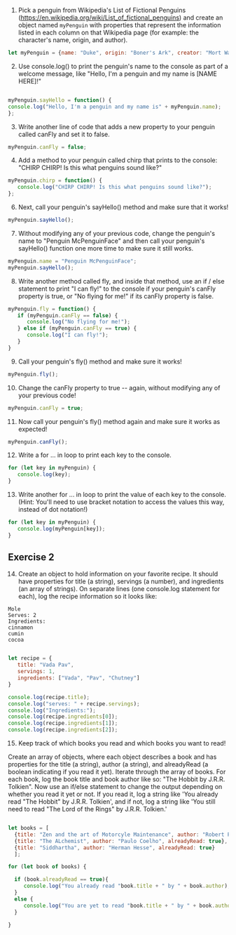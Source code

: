 1. Pick a penguin from Wikipedia's List of Fictional Penguins (https://en.wikipedia.org/wiki/List_of_fictional_penguins) and create an object named `myPenguin` with properties that represent the information listed in each column on that Wikipedia page (for example: the character's name, origin, and author).

```js
let myPenguin = {name: "Duke", origin: "Boner's Ark", creator: "Mort Walker"};
```

2. Use console.log() to print the penguin's name to the console as part of a welcome message, like "Hello, I'm a penguin and my name is [NAME HERE]!"

```js

myPenguin.sayHello = function() {
console.log("Hello, I'm a penguin and my name is" + myPenguin.name);
};
```

3. Write another line of code that adds a new property to your penguin called canFly and set it to false.

```js
myPenguin.canFly = false;
```

4. Add a method to your penguin called chirp that prints to the console: "CHIRP CHIRP! Is this what penguins sound like?"

```js
myPenguin.chirp = function() {
   console.log("CHIRP CHIRP! Is this what penguins sound like?");
};
```

6. Next, call your penguin's sayHello() method and make sure that it works!

```js
myPenguin.sayHello();
```

7. Without modifying any of your previous code, change the penguin's name to "Penguin McPenguinFace" and then call your penguin's sayHello() function one more time to make sure it still works.

```js
myPenguin.name = "Penguin McPenguinFace";
myPenguin.sayHello();
```

8. Write another method called fly, and inside that method, use an if / else statement to print "I can fly!" to the console if your penguin's canFly property is true, or "No flying for me!" if its canFly property is false.

```js
myPenguin.fly = function() {
   if (myPenguin.canFly == false) {
      console.log("No flying for me!");
   } else if (myPenguin.canFly == true) {
      console.log("I can fly!");
   }
}
```

9. Call your penguin's fly() method and make sure it works!

```js
myPenguin.fly();
```

10. Change the canFly property to true -- again, without modifying any of your previous code!

```js
myPenguin.canFly = true;
```

11. Now call your penguin's fly() method again and make sure it works as expected!

```js
myPenguin.canFly();
```

12. Write a for ... in loop to print each key to the console.

```js
for (let key in myPenguin) {
   console.log(key);
}
```

13. Write another for ... in loop to print the value of each key to the console. (Hint: You'll need to use bracket notation to access the values this way, instead of dot notation!)

```js
for (let key in myPenguin) {
   console.log(myPenguin[key]);
}
```

## Exercise 2
 14. Create an object to hold information on your favorite recipe. It should have properties for title (a string), servings (a number), and ingredients (an array of strings).
 On separate lines (one console.log statement for each), log the recipe information so it looks like:
 ```
 Mole
 Serves: 2
 Ingredients:
 cinnamon
 cumin
 cocoa
```

```js

let recipe = {
   title: "Vada Pav",
   servings: 1,
   ingredients: ["Vada", "Pav", "Chutney"]
}

console.log(recipe.title);
console.log("serves: " + recipe.servings);
console.log("Ingredients:");
console.log(recipe.ingredients[0]);
console.log(recipe.ingredients[1]);
console.log(recipe.ingredients[2]);


```

 15. Keep track of which books you read and which books you want to read!

 Create an array of objects, where each object describes a book and has properties for the title (a string), author (a string), and alreadyRead (a boolean indicating if you read it yet).
 Iterate through the array of books. For each book, log the book title and book author like so: "The Hobbit by J.R.R. Tolkien".
 Now use an if/else statement to change the output depending on whether you read it yet or not. If you read it, log a string like 'You already read "The Hobbit" by J.R.R. Tolkien', and if not, log a string like 'You still need to read "The Lord of the Rings" by J.R.R. Tolkien.'

 ```js

let books = [
   {title: "Zen and the art of Motorcyle Maintenance", author: "Robert Pirsig", alreadyRead: false}, 
   {title: "The ALchemist", author: "Paulo Coelho", alreadyRead: true}, 
   {title: "Siddhartha", author: "Herman Hesse", alreadyRead: true}
   ];

for (let book of books) {

   if (book.alreadyRead == true){
      console.log("You already read "book.title + " by " + book.author);
   }
   else {
      console.log("You are yet to read "book.title + " by " + book.author);
   }
   
}



```
